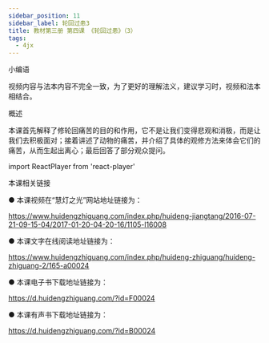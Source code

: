 ```yaml
---
sidebar_position: 11
sidebar_label: 轮回过患3
title: 教材第三册 第四课 《轮回过患》（3）
tags:
  - 4jx
---
```

   小编语 

视频内容与法本内容不完全一致，为了更好的理解法义，建议学习时，视频和法本相结合。

概述


本课首先解释了修轮回痛苦的目的和作用，它不是让我们变得悲观和消极，而是让我们去积极面对；接着讲述了动物的痛苦，并介绍了具体的观修方法来体会它们的痛苦，从而生起出离心；最后回答了部分观众提问。



import ReactPlayer from 'react-player'

<ReactPlayer id='hdvplayer' light='/img/lamp-hope.png' controls url='https://s3.ca-central-1.wasabisys.com/hddata/f.huidengchanxiu.net/jmy/%e6%85%a7%e7%81%af%e7%a6%85%e4%bf%ae%e8%af%be/%e6%85%a7%e7%81%af%e7%a6%85%e4%bf%ae%e8%af%be%e7%ac%ac%e4%b8%89%e5%86%8c/04-3%20%e6%85%a7%e7%81%af%e7%a6%85%e4%bf%ae%e8%af%be11%20%e8%bd%ae%e5%9b%9e%e7%97%9b%e8%8b%a63.mp4' />



 本课相关链接 

●  本课视频在“慧灯之光”网站地址链接为：

https://www.huidengzhiguang.com/index.php/huideng-jiangtang/2016-07-21-09-15-04/2017-01-20-04-20-16/1105-l16008



●  本课文字在线阅读地址链接为：

https://www.huidengzhiguang.com/index.php/huideng-zhiguang/huideng-zhiguang-2/165-a00024



●  本课电子书下载地址链接为：

https://d.huidengzhiguang.com/?id=F00024



●  本课有声书下载地址链接为：

https://d.huidengzhiguang.com/?id=B00024
